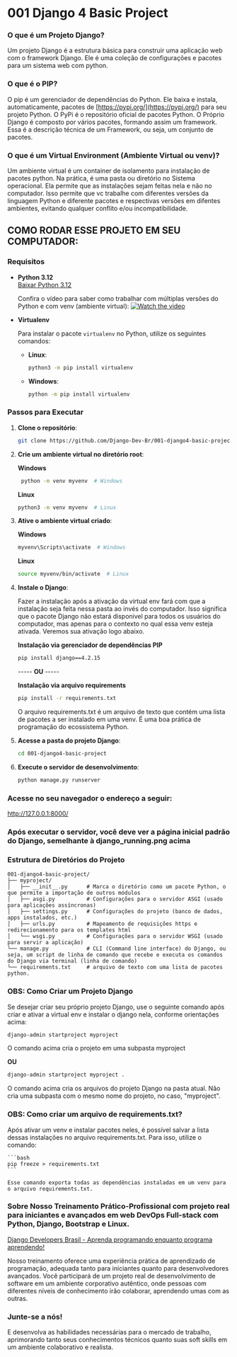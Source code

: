 
# 001 Django 4 Basic Project

### O que é um Projeto Django?

Um projeto Django é a estrutura básica para construir uma aplicação web com o framework Django. Ele é uma coleção de configurações e pacotes para um sistema web com python. 

### O que é o PIP?

O pip é um gerenciador de dependências do Python. Ele baixa e instala, automaticamente, pacotes de [https://pypi.org/](https://pypi.org/) para seu projeto Python. O PyPi é o repositório oficial de pacotes Python. O Próprio Django é composto por vários pacotes, formando assim um framework. Essa é a descrição técnica de um Framework, ou seja, um conjunto de pacotes. 

### O que é um Virtual Environment (Ambiente Virtual ou venv)?

Um ambiente virtual é um container de isolamento para instalação de pacotes python. Na prática, é uma pasta ou diretório no Sistema operacional. Ela permite que as instalações sejam feitas nela e não no computador. Isso permite que vc trabalhe com diferentes versões da linguagem Python e diferente pacotes e respectivas versões em difentes ambientes, evitando qualquer conflito e/ou incompatibilidade. 


## COMO RODAR ESSE PROJETO EM SEU COMPUTADOR:

### Requisitos

- **Python 3.12**  
  [Baixar Python 3.12](https://www.python.org/downloads/release/python-3122/)

  Confira o vídeo para saber como trabalhar com múltiplas versões do Python e com venv (ambiente virtual):
 [![Watch the video](https://img.youtube.com/vi/eetDeQrv0Rs/0.jpg)](https://youtu.be/eetDeQrv0Rs)

- **Virtualenv**

  Para instalar o pacote `virtualenv` no Python, utilize os seguintes comandos:

  - **Linux**:
    ```bash
    python3 -m pip install virtualenv
    ```

  - **Windows**:
    ```bash
    python -m pip install virtualenv
    ```

### Passos para Executar

1. **Clone o repositório**:
    ```bash
    git clone https://github.com/Django-Dev-Br/001-django4-basic-project.git
    ```

2. **Crie  um ambiente virtual no diretório root**:

   **Windows**
    ```bash
     python -m venv myvenv  # Windows
    ```
      **Linux**
     ```bash
     python3 -m venv myvenv  # Linux
    ```

4. **Ative o ambiente virtual criado**:

   **Windows**
    ```bash
    myvenv\Scripts\activate  # Windows
    ```

     **Linux**
    ```bash
    source myvenv/bin/activate  # Linux
    ```

6. **Instale o Django**:

   Fazer a instalação após a ativação da virtual env fará com que a instalação seja feita nessa pasta ao invés do computador. Isso significa que o pacote Django não estará disponivel para todos os usuários do computador, mas apenas para o contexto no qual essa venv esteja ativada. Veremos sua ativação logo abaixo.

    **Instalação via gerenciador de dependências PIP**
    ```bash
    pip install django==4.2.15
    ```
    ----- **OU** -----

    **Instalação via arquivo requirements**
    ```bash
    pip install -r requirements.txt
    ```
    O arquivo requirements.txt é um arquivo de texto que contém uma lista de pacotes a ser instalado em uma venv. É uma boa prática de programação do ecossistema Python.

7. **Acesse a pasta do projeto Django**:
    ```bash
    cd 001-django4-basic-project
    ```

8. **Execute o servidor de desenvolvimento**:
    ```bash
    python manage.py runserver
    ```

### Acesse no seu navegador o endereço a seguir:

http://127.0.0.1:8000/


###  Após executar o servidor, você deve ver a página inicial padrão do Django, semelhante à django_running.png acima


### Estrutura de Diretórios do Projeto

```
001-django4-basic-project/
├── myproject/
│   ├── __init__.py      # Marca o diretório como um pacote Python, o que permite a importação de outros módulos
│   ├── asgi.py          # Configurações para o servidor ASGI (usado para aplicações assíncronas)
│   ├── settings.py      # Configurações do projeto (banco de dados, apps instalados, etc.)
│   ├── urls.py          # Mapeamento de requisições https e redirecionamento para os templates html
│   └── wsgi.py          # Configurações para o servidor WSGI (usado para servir a aplicação)
└── manage.py            # CLI (Command line interface) do Django, ou seja, um script de linha de comando que recebe e executa os comandos do Django via terminal (linha de comando)
└── requirements.txt     # arquivo de texto com uma lista de pacotes python. 
```
### OBS: Como Criar um Projeto Django

Se desejar criar seu próprio projeto Django, use o seguinte comando após criar e ativar a virtual env e instalar o django nela, conforme orientações acima:

  ```bash
  django-admin startproject myproject
  ```
O comando acima cria o projeto em uma subpasta myproject

**OU**

  ```bash
  django-admin startproject myproject .
  ```
O comando acima cria os arquivos do projeto Django na pasta atual. Não cria uma subpasta com o mesmo nome do projeto, no caso, "myproject".

### OBS: Como criar um arquivo de requirements.txt?

Após ativar um venv e instalar pacotes neles, é possível salvar a lista dessas instalações no arquivo requirements.txt. Para isso, utilize o comando:

    ```bash
    pip freeze > requirements.txt
    ```
    
    Esse comando exporta todas as dependências instaladas em um venv para o arquivo requirements.txt.

### Sobre Nosso Treinamento Prático-Profissional com projeto real para iniciantes e avançados em web DevOps Full-stack com Python, Django, Bootstrap e Linux. 

[Django Developers Brasil - Aprenda programando enquanto programa aprendendo!](https://django.dev.br/)

Nosso treinamento oferece uma experiência prática de aprendizado de programação, adequada tanto para iniciantes quanto para desenvolvedores avançados. Você participará de um projeto real de desenvolvimento de software em um ambiente corporativo autêntico, onde pessoas com diferentes níveis de conhecimento irão colaborar, aprendendo umas com as outras.

### Junte-se a nós! 
E desenvolva as habilidades necessárias para o mercado de trabalho, aprimorando tanto seus conhecimentos técnicos quanto suas soft skills em um ambiente colaborativo e realista.
